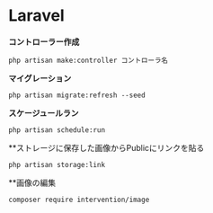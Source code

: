 # Laravel

**コントローラー作成**

`php artisan make:controller コントローラ名`

**マイグレーション**

`php artisan migrate:refresh --seed`

**スケージュールラン**

`php artisan schedule:run`

**ストレージに保存した画像からPublicにリンクを貼る

`php artisan storage:link`

**画像の編集

`composer require intervention/image`
